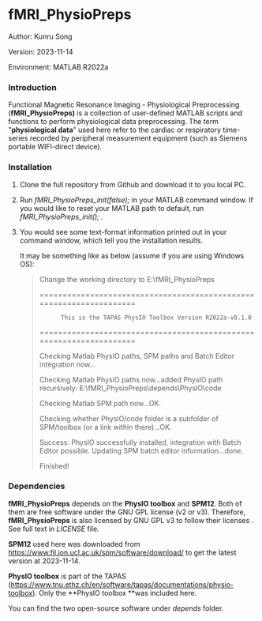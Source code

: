 # fMRI_PhysioPreps

Author: Kunru Song

Version: 2023-11-14

Environment: MATLAB R2022a

### Introduction

Functional Magnetic Resonance Imaging - Physiological Preprocessing (**fMRI_PhysioPreps)** is a collection of user-defined MATLAB scripts and functions to perform physiological data preprocessing. The term "**physiological data**" used here refer to the cardiac or respiratory time-series recorded by peripheral measurement equipment (such as Siemens portable WIFI-direct device).&#x20;

### Installation

1.  Clone the full repository from Github and download it to you local PC.

2.  Run _fMRI_PhysioPreps_init(false);_ in your MATLAB command window. If you would like to reset your MATLAB path to default, run _fMRI_PhysioPreps_init(); ._

3.  You would see some text-format information printed out in your command window, which tell you the installation results.

    &#x20;It may be something like as below (assume if you are using Windows OS):

    > Change the working directory to E:\fMRI_PhysioPreps
    >
    > \=\=\=\=\=\=\=\=\=\=\=\=\=\=\=\=\=\=\=\=\=\=\=\=\=\=\=\=\=\=\=\=\=\=\=\=\=\=\=\=\=\=\=\=\=\=\=\=\=\=\=\=\=\=\=\=\=\=\=\=\=\=\=\=\=\=\=\=
    >
    >           This is the TAPAS PhysIO Toolbox Version R2022a-v8.1.0
    >
    > \=\=\=\=\=\=\=\=\=\=\=\=\=\=\=\=\=\=\=\=\=\=\=\=\=\=\=\=\=\=\=\=\=\=\=\=\=\=\=\=\=\=\=\=\=\=\=\=\=\=\=\=\=\=\=\=\=\=\=\=\=\=\=\=\=\=\=\=
    >
    > Checking Matlab PhysIO paths, SPM paths and Batch Editor integration now\...&#x20;
    >
    > Checking Matlab PhysIO paths now\...added PhysIO path recursively: E:\fMRI_PhysioPreps\depends\PhysIO\code&#x20;
    >
    > Checking Matlab SPM path now\...OK.
    >
    > Checking whether PhysIO/code folder is a subfolder of SPM/toolbox (or a link within there)...OK.&#x20;
    >
    > Success: PhysIO successfully installed, integration with Batch Editor possible. Updating SPM batch editor information...done.
    >
    > Finished!

### Dependencies

**fMRI_PhysioPreps** depends on the **PhysIO toolbox** and **SPM12**. Both of them are free software under the GNU GPL license (v2 or v3). Therefore, **fMRI_PhysioPreps** is also licensed by GNU GPL v3 to follow their licenses . See full text in _LICENSE_ file.

**SPM12** used here was downloaded from <https://www.fil.ion.ucl.ac.uk/spm/software/download/> to get the latest version at 2023-11-14.

**PhysIO toolbox** is part of the TAPAS (<https://www.tnu.ethz.ch/en/software/tapas/documentations/physio-toolbox>). Only the **PhysIO toolbox **was included here.

You can find the two open-source software under _depends_ folder.
